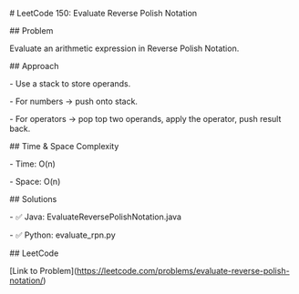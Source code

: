 \# LeetCode 150: Evaluate Reverse Polish Notation



\## Problem

Evaluate an arithmetic expression in Reverse Polish Notation.



\## Approach

\- Use a stack to store operands.

\- For numbers → push onto stack.

\- For operators → pop top two operands, apply the operator, push result back.



\## Time \& Space Complexity

\- Time: O(n)

\- Space: O(n)



\## Solutions

\- ✅ Java: EvaluateReversePolishNotation.java

\- ✅ Python: evaluate\_rpn.py



\## LeetCode

\[Link to Problem](https://leetcode.com/problems/evaluate-reverse-polish-notation/)



